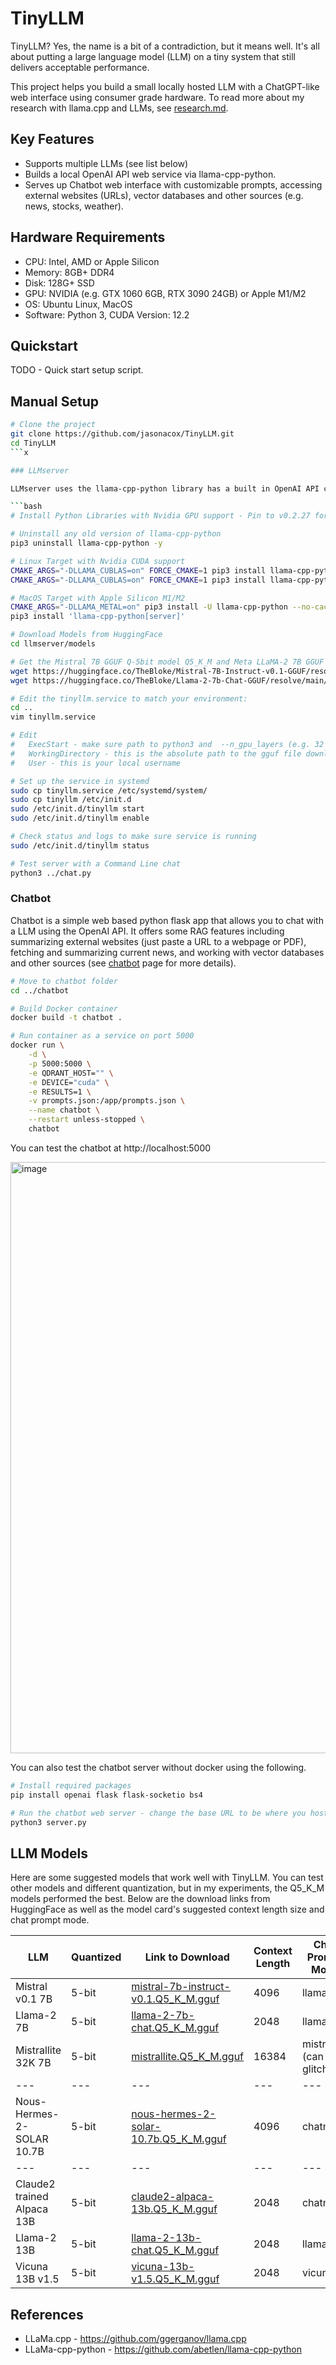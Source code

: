 # TinyLLM

TinyLLM? Yes, the name is a bit of a contradiction, but it means well. It's all about putting a large language model (LLM) on a tiny system that still delivers acceptable performance.

This project helps you build a small locally hosted LLM with a ChatGPT-like web interface using consumer grade hardware. To read more about my research with llama.cpp and LLMs, see [research.md](research.md).

## Key Features

* Supports multiple LLMs (see list below)
* Builds a local OpenAI API web service via llama-cpp-python. 
* Serves up Chatbot web interface with customizable prompts, accessing external websites (URLs), vector databases and other sources (e.g. news, stocks, weather).

## Hardware Requirements

* CPU: Intel, AMD or Apple Silicon
* Memory: 8GB+ DDR4
* Disk: 128G+ SSD
* GPU: NVIDIA (e.g. GTX 1060 6GB, RTX 3090 24GB) or Apple M1/M2
* OS: Ubuntu Linux, MacOS
* Software: Python 3, CUDA Version: 12.2

## Quickstart

TODO - Quick start setup script.

## Manual Setup

```bash
# Clone the project
git clone https://github.com/jasonacox/TinyLLM.git
cd TinyLLM
```x

### LLMserver

LLMserver uses the llama-cpp-python library has a built in OpenAI API compatible server. This can be used to host your model locally and use OpenAI API tools against your self-hosted LLM.

```bash
# Install Python Libraries with Nvidia GPU support - Pin to v0.2.27 for now

# Uninstall any old version of llama-cpp-python
pip3 uninstall llama-cpp-python -y

# Linux Target with Nvidia CUDA support
CMAKE_ARGS="-DLLAMA_CUBLAS=on" FORCE_CMAKE=1 pip3 install llama-cpp-python==0.2.27 --no-cache-dir
CMAKE_ARGS="-DLLAMA_CUBLAS=on" FORCE_CMAKE=1 pip3 install llama-cpp-python[server]==0.2.27 --no-cache-dir

# MacOS Target with Apple Silicon M1/M2
CMAKE_ARGS="-DLLAMA_METAL=on" pip3 install -U llama-cpp-python --no-cache-dir
pip3 install 'llama-cpp-python[server]'

# Download Models from HuggingFace
cd llmserver/models

# Get the Mistral 7B GGUF Q-5bit model Q5_K_M and Meta LLaMA-2 7B GGUF Q-5bit model Q5_K_M
wget https://huggingface.co/TheBloke/Mistral-7B-Instruct-v0.1-GGUF/resolve/main/mistral-7b-instruct-v0.1.Q5_K_M.gguf
wget https://huggingface.co/TheBloke/Llama-2-7b-Chat-GGUF/resolve/main/llama-2-7b-chat.Q5_K_M.gguf

# Edit the tinyllm.service to match your environment:
cd ..
vim tinyllm.service

# Edit
#   ExecStart - make sure path to python3 and  --n_gpu_layers (e.g. 32 if GPU VRAM is 6GB)
#   WorkingDirectory - this is the absolute path to the gguf file downloaded above
#   User - this is your local username

# Set up the service in systemd
sudo cp tinyllm.service /etc/systemd/system/
sudo cp tinyllm /etc/init.d
sudo /etc/init.d/tinyllm start
sudo /etc/init.d/tinyllm enable

# Check status and logs to make sure service is running
sudo /etc/init.d/tinyllm status

# Test server with a Command Line chat
python3 ../chat.py
```

### Chatbot

Chatbot is a simple web based python flask app that allows you to chat with a LLM using the OpenAI API. It offers some RAG features including summarizing external websites (just paste a URL to a webpage or PDF), fetching and summarizing current news, and working with vector databases and other sources (see [chatbot](chatbot) page for more details).

```bash
# Move to chatbot folder
cd ../chatbot

# Build Docker container
docker build -t chatbot .

# Run container as a service on port 5000
docker run \
    -d \
    -p 5000:5000 \
    -e QDRANT_HOST="" \
    -e DEVICE="cuda" \
    -e RESULTS=1 \
    -v prompts.json:/app/prompts.json \
    --name chatbot \
    --restart unless-stopped \
    chatbot
```

You can test the chatbot at http://localhost:5000

<img width="946" alt="image" src="https://github.com/jasonacox/TinyLLM/assets/836718/08097e39-9c00-4f75-8c9a-d329c886b148">

You can also test the chatbot server without docker using the following.

```bash
# Install required packages
pip install openai flask flask-socketio bs4

# Run the chatbot web server - change the base URL to be where you host your llmserver
python3 server.py
```

## LLM Models

Here are some suggested models that work well with TinyLLM. You can test other models and different quantization, but in my experiments, the Q5_K_M models performed the best. Below are the download links from HuggingFace as well as the model card's suggested context length size and chat prompt mode.

| LLM | Quantized | Link to Download | Context Length | Chat Prompt Mode |
| --- | --- | --- | --- | --- |
| Mistral v0.1 7B | 5-bit | [mistral-7b-instruct-v0.1.Q5_K_M.gguf](https://huggingface.co/TheBloke/Mistral-7B-Instruct-v0.1-GGUF/resolve/main/mistral-7b-instruct-v0.1.Q5_K_M.gguf) | 4096 | llama-2 |
| Llama-2 7B | 5-bit | [llama-2-7b-chat.Q5_K_M.gguf](https://huggingface.co/TheBloke/Llama-2-7b-Chat-GGUF/resolve/main/llama-2-7b-chat.Q5_K_M.gguf) | 2048 | llama-2 |
| Mistrallite 32K 7B | 5-bit | [mistrallite.Q5_K_M.gguf](https://huggingface.co/TheBloke/MistralLite-7B-GGUF/resolve/main/mistrallite.Q5_K_M.gguf) | 16384 | mistrallite (can be glitchy) |
| --- | --- | --- | --- | --- |
| Nous-Hermes-2-SOLAR 10.7B | 5-bit | [nous-hermes-2-solar-10.7b.Q5_K_M.gguf](https://huggingface.co/TheBloke/Nous-Hermes-2-SOLAR-10.7B-GGUF/resolve/main/nous-hermes-2-solar-10.7b.Q5_K_M.gguf) | 4096 | chatml |
| --- | --- | --- | --- | --- |
| Claude2 trained Alpaca 13B | 5-bit | [claude2-alpaca-13b.Q5_K_M.gguf](https://huggingface.co/TheBloke/claude2-alpaca-13B-GGUF/resolve/main/claude2-alpaca-13b.Q5_K_M.gguf) | 2048 | chatml |
| Llama-2 13B | 5-bit | [llama-2-13b-chat.Q5_K_M.gguf](https://huggingface.co/TheBloke/Llama-2-13B-chat-GGUF/resolve/main/llama-2-13b-chat.Q5_K_M.gguf) | 2048 | llama-2 |
| Vicuna 13B v1.5| 5-bit | [vicuna-13b-v1.5.Q5_K_M.gguf](https://huggingface.co/TheBloke/vicuna-13B-v1.5-GGUF/resolve/main/vicuna-13b-v1.5.Q5_K_M.gguf) | 2048 | vicuna |


## References

* LLaMa.cpp - https://github.com/ggerganov/llama.cpp
* LLaMa-cpp-python - https://github.com/abetlen/llama-cpp-python
